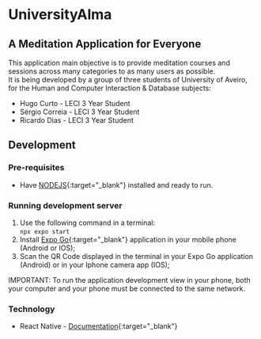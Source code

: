 # UniversityAlma

## A Meditation Application for Everyone
This application main objective is to provide meditation courses and sessions across many categories to as many users as possible.  
It is being developed by a group of three students of University of Aveiro, for the Human and Computer Interaction & Database subjects:  
* Hugo Curto - LECI 3 Year Student
* Sérgio Correia - LECI 3 Year Student
* Ricardo Dias - LECI 3 Year Student

## Development

### Pre-requisites
* Have [NODEJS](https://nodejs.org/en){:target="_blank"} installed and ready to run.

### Running development server
1.  Use the following command in a terminal:  
```npx expo start```  
2.  Install [Expo Go](https://expo.dev/go){:target="_blank"} application in your mobile phone (Android or IOS);
3.  Scan the QR Code displayed in the terminal in your Expo Go application (Android) or in your Iphone camera app (IOS);

IMPORTANT: To run the application development view in your phone, both your computer and your phone must be connected to the same network.
### Technology
* React Native - [Documentation](https://reactnative.dev/docs/getting-started){:target="_blank"}
